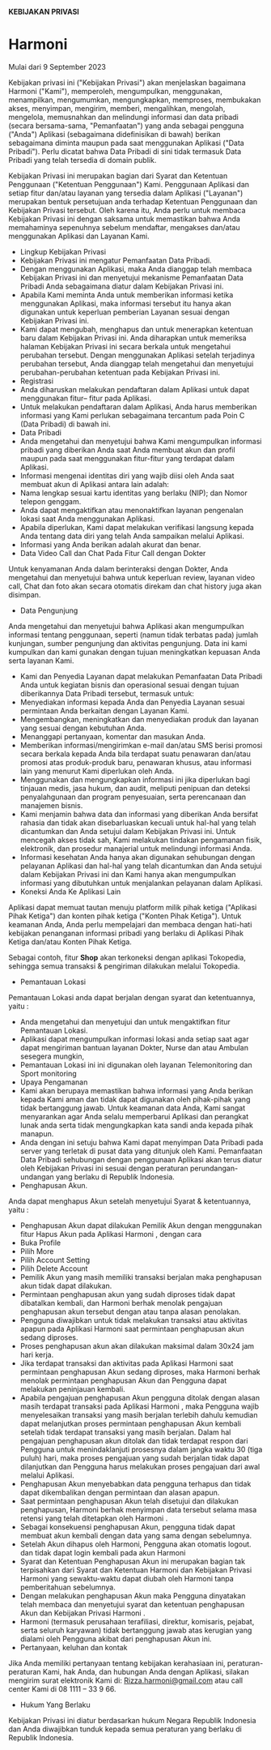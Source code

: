 **KEBIJAKAN PRIVASI**

# **Harmoni**

Mulai dari 9 September 2023

Kebijakan privasi ini ("Kebijakan Privasi") akan menjelaskan bagaimana Harmoni ("Kami"), memperoleh, mengumpulkan, menggunakan, menampilkan, mengumumkan, mengungkapkan, memproses, membukakan akses, menyimpan, mengirim, memberi, mengalihkan, mengolah, mengelola, memusnahkan dan melindungi informasi dan data pribadi (secara bersama-sama, "Pemanfaatan") yang anda sebagai pengguna ("Anda") Aplikasi (sebagaimana didefinisikan di bawah) berikan sebagaimana diminta maupun pada saat menggunakan Aplikasi ("Data Pribadi"). Perlu dicatat bahwa Data Pribadi di sini tidak termasuk Data Pribadi yang telah tersedia di domain publik.

Kebijakan Privasi ini merupakan bagian dari Syarat dan Ketentuan Penggunaan ("Ketentuan Penggunaan") Kami. Penggunaan Aplikasi dan setiap fitur dan/atau layanan yang tersedia dalam Aplikasi ("Layanan") merupakan bentuk persetujuan anda terhadap Ketentuan Penggunaan dan Kebijakan Privasi tersebut. Oleh karena itu, Anda perlu untuk membaca Kebijakan Privasi ini dengan saksama untuk memastikan bahwa Anda memahaminya sepenuhnya sebelum mendaftar, mengakses dan/atau menggunakan Aplikasi dan Layanan Kami.

- Lingkup Kebijakan Privasi
- Kebijakan Privasi ini mengatur Pemanfaatan Data Pribadi.
- Dengan menggunakan Aplikasi, maka Anda dianggap telah membaca Kebijakan Privasi ini dan menyetujui mekanisme Pemanfaatan Data Pribadi Anda sebagaimana diatur dalam Kebijakan Privasi ini.
- Apabila Kami meminta Anda untuk memberikan informasi ketika menggunakan Aplikasi, maka informasi tersebut itu hanya akan digunakan untuk keperluan pemberian Layanan sesuai dengan Kebijakan Privasi ini.
- Kami dapat mengubah, menghapus dan untuk menerapkan ketentuan baru dalam Kebijakan Privasi ini. Anda diharapkan untuk memeriksa halaman Kebijakan Privasi ini secara berkala untuk mengetahui perubahan tersebut. Dengan menggunakan Aplikasi setelah terjadinya perubahan tersebut, Anda dianggap telah mengetahui dan menyetujui perubahan-perubahan ketentuan pada Kebijakan Privasi ini.
- Registrasi
- Anda diharuskan melakukan pendaftaran dalam Aplikasi untuk dapat menggunakan fitur– fitur pada Aplikasi.
- Untuk melakukan pendaftaran dalam Aplikasi, Anda harus memberikan informasi yang Kami perlukan sebagaimana tercantum pada Poin C (Data Pribadi) di bawah ini.
- Data Pribadi
- Anda mengetahui dan menyetujui bahwa Kami mengumpulkan informasi pribadi yang diberikan Anda saat Anda membuat akun dan profil maupun pada saat menggunakan fitur-fitur yang terdapat dalam Aplikasi.
- Informasi mengenai identitas diri yang wajib diisi oleh Anda saat membuat akun di Aplikasi antara lain adalah:
- Nama lengkap sesuai kartu identitas yang berlaku (NIP); dan Nomor telepon genggam.
- Anda dapat mengaktifkan atau menonaktifkan layanan pengenalan lokasi saat Anda menggunakan Aplikasi.
- Apabila diperlukan, Kami dapat melakukan verifikasi langsung kepada Anda tentang data diri yang telah Anda sampaikan melalui Aplikasi.
- Informasi yang Anda berikan adalah akurat dan benar.
- Data Video Call dan Chat Pada Fitur Call dengan Dokter

Untuk kenyamanan Anda dalam berinteraksi dengan Dokter, Anda mengetahui dan menyetujui bahwa untuk keperluan review, layanan video call, Chat dan foto akan secara otomatis direkam dan chat history juga akan disimpan.

- Data Pengunjung

Anda mengetahui dan menyetujui bahwa Aplikasi akan mengumpulkan informasi tentang penggunaan, seperti (namun tidak terbatas pada) jumlah kunjungan, sumber pengunjung dan aktivitas pengunjung. Data ini kami kumpulkan dan kami gunakan dengan tujuan meningkatkan kepuasan Anda serta layanan Kami.

- Kami dan Penyedia Layanan dapat melakukan Pemanfaatan Data Pribadi Anda untuk kegiatan bisnis dan operasional sesuai dengan tujuan diberikannya Data Pribadi tersebut, termasuk untuk:
- Menyediakan informasi kepada Anda dan Penyedia Layanan sesuai permintaan Anda berkaitan dengan Layanan Kami.
- Mengembangkan, meningkatkan dan menyediakan produk dan layanan yang sesuai dengan kebutuhan Anda.
- Menanggapi pertanyaan, komentar dan masukan Anda.
- Memberikan informasi/mengirimkan e-mail dan/atau SMS berisi promosi secara berkala kepada Anda bila terdapat suatu penawaran dan/atau promosi atas produk-produk baru, penawaran khusus, atau informasi lain yang menurut Kami diperlukan oleh Anda.
- Menggunakan dan mengungkapkan informasi ini jika diperlukan bagi tinjauan medis, jasa hukum, dan audit, meliputi penipuan dan deteksi penyalahgunaan dan program penyesuaian, serta perencanaan dan manajemen bisnis.
- Kami menjamin bahwa data dan informasi yang diberikan Anda bersifat rahasia dan tidak akan disebarluaskan kecuali untuk hal-hal yang telah dicantumkan dan Anda setujui dalam Kebijakan Privasi ini. Untuk mencegah akses tidak sah, Kami melakukan tindakan pengamanan fisik, elektronik, dan prosedur manajerial untuk melindungi informasi Anda.
- Informasi kesehatan Anda hanya akan digunakan sehubungan dengan pelayanan Aplikasi dan hal-hal yang telah dicantumkan dan Anda setujui dalam Kebijakan Privasi ini dan Kami hanya akan mengumpulkan informasi yang dibutuhkan untuk menjalankan pelayanan dalam Aplikasi.
- Koneksi Anda Ke Aplikasi Lain

Aplikasi dapat memuat tautan menuju platform milik pihak ketiga ("Aplikasi Pihak Ketiga") dan konten pihak ketiga ("Konten Pihak Ketiga"). Untuk keamanan Anda, Anda perlu mempelajari dan membaca dengan hati-hati kebijakan penanganan informasi pribadi yang berlaku di Aplikasi Pihak Ketiga dan/atau Konten Pihak Ketiga.

Sebagai contoh, fitur  **Shop**  akan terkoneksi dengan aplikasi Tokopedia, sehingga semua transaksi & pengiriman dilakukan melalui Tokopedia.

- Pemantauan Lokasi

Pemantauan Lokasi anda dapat berjalan dengan syarat dan ketentuannya, yaitu :

- Anda mengetahui dan menyetujui dan untuk mengaktifkan fitur Pemantauan Lokasi.
- Aplikasi dapat mengumpulkan informasi lokasi anda setiap saat agar dapat mengiriman bantuan layanan Dokter, Nurse dan atau Ambulan sesegera mungkin,
- Pemantauan Lokasi ini ini digunakan oleh layanan Telemonitoring dan Sport monitoring
- Upaya Pengamanan
- Kami akan berupaya memastikan bahwa informasi yang Anda berikan kepada Kami aman dan tidak dapat digunakan oleh pihak-pihak yang tidak bertanggung jawab. Untuk keamanan data Anda, Kami sangat menyarankan agar Anda selalu memperbarui Aplikasi dan perangkat lunak anda serta tidak mengungkapkan kata sandi anda kepada pihak manapun.
- Anda dengan ini setuju bahwa Kami dapat menyimpan Data Pribadi pada server yang terletak di pusat data yang ditunjuk oleh Kami. Pemanfaatan Data Pribadi sehubungan dengan penggunaan Aplikasi akan terus diatur oleh Kebijakan Privasi ini sesuai dengan peraturan perundangan-undangan yang berlaku di Republik Indonesia.
- Penghapusan Akun.

Anda dapat menghapus Akun setelah menyetujui Syarat & ketentuannya, yaitu :

- Penghapusan Akun dapat dilakukan Pemilik Akun dengan menggunakan fitur Hapus Akun pada Aplikasi Harmoni , dengan cara
- Buka Profile
- Pilih More
- Pilih Account Setting
- Pilih Delete Account
- Pemilik Akun yang masih memiliki transaksi berjalan maka penghapusan akun tidak dapat dilakukan.
- Permintaan penghapusan akun yang sudah diproses tidak dapat dibatalkan kembali, dan Harmoni berhak menolak pengajuan penghapusan akun tersebut dengan atau tanpa alasan penolakan.
- Pengguna diwajibkan untuk tidak melakukan transaksi atau aktivitas apapun pada Aplikasi Harmoni saat permintaan penghapusan akun sedang diproses.
- Proses penghapusan akun akan dilakukan maksimal dalam 30x24 jam hari kerja.
- Jika terdapat transaksi dan aktivitas pada Aplikasi Harmoni saat permintaan penghapusan Akun sedang diproses, maka Harmoni berhak menolak permintaan penghapusan Akun dan Pengguna dapat melakukan peninjauan kembali.
- Apabila pengajuan penghapusan Akun pengguna ditolak dengan alasan masih terdapat transaksi pada Aplikasi Harmoni , maka Pengguna wajib menyelesaikan transaksi yang masih berjalan terlebih dahulu kemudian dapat melanjutkan proses permintaan penghapusan Akun kembali setelah tidak terdapat transaksi yang masih berjalan. Dalam hal pengajuan penghapusan akun ditolak dan tidak terdapat respon dari Pengguna untuk menindaklanjuti prosesnya dalam jangka waktu 30 (tiga puluh) hari, maka proses pengajuan yang sudah berjalan tidak dapat dilanjutkan dan Pengguna harus melakukan proses pengajuan dari awal melalui Aplikasi.
- Penghapusan Akun menyebabkan data pengguna terhapus dan tidak dapat dikembalikan dengan permintaan dan alasan apapun.
- Saat permintaan penghapusan Akun telah disetujui dan dilakukan penghapusan, Harmoni berhak menyimpan data tersebut selama masa retensi yang telah ditetapkan oleh Harmoni .
- Sebagai konsekuensi penghapusan Akun, pengguna tidak dapat membuat akun kembali dengan data yang sama dengan sebelumnya.
- Setelah Akun dihapus oleh Harmoni, Pengguna akan otomatis logout. dan tidak dapat login kembali pada akun Harmoni
- Syarat dan Ketentuan Penghapusan Akun ini merupakan bagian tak terpisahkan dari Syarat dan Ketentuan Harmoni dan Kebijakan Privasi Harmoni yang sewaktu-waktu dapat diubah oleh Harmoni tanpa pemberitahuan sebelumnya.
- Dengan melakukan penghapusan Akun maka Pengguna dinyatakan telah membaca dan menyetujui syarat dan ketentuan penghapusan Akun dan Kebijakan Privasi Harmoni .
- Harmoni (termasuk perusahaan terafiliasi, direktur, komisaris, pejabat, serta seluruh karyawan) tidak bertanggung jawab atas kerugian yang dialami oleh Pengguna akibat dari penghapusan Akun ini.
- Pertanyaan, keluhan dan kontak

Jika Anda memiliki pertanyaan tentang kebijakan kerahasiaan ini, peraturan-peraturan Kami, hak Anda, dan hubungan Anda dengan Aplikasi, silakan mengirim surat elektronik Kami di: Rizza.harmoni@gmail.com atau call center Kami di 08 1111 – 33 9 66.

- Hukum Yang Berlaku

Kebijakan Privasi ini diatur berdasarkan hukum Negara Republik Indonesia dan Anda diwajibkan tunduk kepada semua peraturan yang berlaku di Republik Indonesia.
